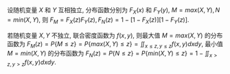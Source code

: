 设随机变量 $X$ 和 $Y$ 互相独立, 分布函数分别为 $F_X(x)$ 和 $F_Y(y)$, $M=max(X,Y), N=min(X,Y)$, 则 $F_M=F_X(z)F_Y(z), F_N(z) = 1-[1-F_X(z)][1-F_Y(z)]$.  

若随机变量 $X,Y$ 不独立, 联合密度函数为 $f(x,y)$, 则最大值 $M=max(X,Y)$ 的分布函数为 $F_M(z)=P\{M\le z\} = P\{max(X,Y) \le z\} = \iint_{x\le z, y\le z} f(x,y) dxdy$, 最小值 $M=min(X,Y)$ 的分布函数为 $F_N(z)=P\{N\le z\} = P\{min(X,Y) \le z\} = 1 - \iint_{x > z, y > z} f(x,y) dxdy$.
